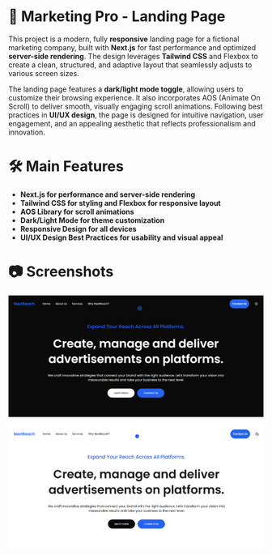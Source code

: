 # **🚀 Marketing Pro - Landing Page**

This project is a modern, fully **responsive** landing page for a fictional marketing company, built with **Next.js** for fast performance and optimized **server-side rendering**. The design leverages **Tailwind CSS** and Flexbox to create a clean, structured, and adaptive layout that seamlessly adjusts to various screen sizes.

The landing page features a **dark/light mode toggle**, allowing users to customize their browsing experience. It also incorporates AOS (Animate On Scroll) to deliver smooth, visually engaging scroll animations. Following best practices in **UI/UX design**, the page is designed for intuitive navigation, user engagement, and an appealing aesthetic that reflects professionalism and innovation.

# **🛠️ Main Features**
- **Next.js for performance and server-side rendering**
- **Tailwind CSS for styling and Flexbox for responsive layout**
- **AOS Library for scroll animations**
- **Dark/Light Mode for theme customization**
- **Responsive Design for all devices**
- **UI/UX Design Best Practices for usability and visual appeal**

# **📷 Screenshots**
![Screenshot](./screenshot/img1.PNG)  

![Screenshot](./screenshot/img2.PNG)
